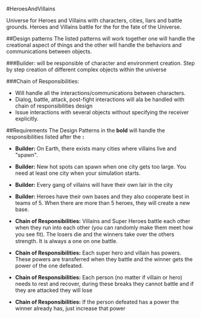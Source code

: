 #HeroesAndVillains 

Universe for Heroes and Villains with characters, cities, liars and battle grounds. 
Heroes and Villains battle for the for the fate of the Universe.

##Design patterns
The listed patterns will work together one will handle the creational aspect of things and the other will handle the behaviors and communications between objects. 

###Builder:
 will be responsible of character and environment creation. Step by step creation of different complex objects within the universe
 
 ###Chain of Responsibilities: 
* Will handle all the interactions/communications between characters.
* Dialog, battle, attack, post-fight interactions will ala be handled with chain of responsibilities design
* Issue interactions with several objects without specifying the receiver explicitly.


##Requirements 
The Design Patterns in the **bold** will handle the responsibilities listed after the **:**
* **Builder:** On Earth, there exists many cities where villains live and "spawn".
* **Builder:** New hot spots can spawn when one city gets too large. You need at least one city when your simulation starts.
* **Builder:** Every gang of villains will have their own lair in the city
* **Builder:** Heroes have their own bases and they also cooperate best in teams of 5. When there are more than 5 heroes, they will create a new base. 
	
* **Chain of Responsibilities:** Villains and Super Heroes battle each other when they run into each other (you can randomly make them meet how you see ﬁt). The losers die and the winners take over the others strength. It is always a one on one battle. 
* **Chain of Responsibilities:** Each super hero and villain has powers. These powers are transferred when they battle and the winner gets the power of the one defeated. 
* **Chain of Responsibilities:**  Each person (no matter if villain or hero) needs to rest and recover, during these breaks they cannot battle and if they are attacked they will lose
* **Chain of Responsibilities:**  If the person defeated has a power the winner already has, just increase that power
	
